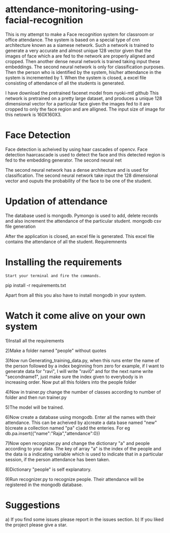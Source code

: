 # attendance-monitoring-using-facial-recognition


This is my attempt to make a Face recognition system for classroom or office attendance. The system is based on a special type of cnn architecture known as a siamese network. Such a network is trained to generate a very accurate and almost unique 128 vector given that the images of face which a are fed to the network are properly aligned and cropped.
Then another dense neural network is trained taking input these embeddings. The second neural network is only for classification purposes. Then the person who is identified by the system, his/her attendance in the system is incremented by 1.
When the system is closed, a excel file consisting of attendance of all the students is generated.



I have download the pretrained facenet model from nyoki-mtl github
This network is pretrained on a pretty large dataset, and produces a unique 128 dimensional vector for a particular face given the images fed to it are cropped to only the face region and are alligned. The input size of image for this netowrk is 160X160X3.

# Face Detection

Face detection is acheived by using haar cascades of opencv. Face detection haarcascade is used to detect the face and this detected region is fed to the embedding generator.
The second neural net

The second neural network has a dense architecture and is used for classification. The second neural network take input the 128 dimensional vector and ouputs the probability of the face to be one of the student.


# Updation of attendance

The database used is mongodb. Pymongo is used to add, delete records and also increment the attendance of the particular student. mongodb
csv file generation

After the application is closed, an excel file is generated. This excel file contains the attendance of all the student.
Requiremnents

# Installing the requirements

    Start your terminal and fire the commands.

pip install -r requirements.txt


Apart from all this you also have to install mongodb in your system.

# Watch it come alive on your own system

1)Install all the requirements

2)Make a folder named "people" without quotes

3)Now run Generating_training_data.py, when this runs enter the name of the person followed by a index beginning from zero for example, if I want to generate data for "ravi", I will write "ravi0" and for the next name write "secondname1", just make sure the index given to everybody is in increasing order. Now put all this folders into the people folder


4)Now in trainer.py change the number of classes according to number of folder and then run trainer.py

5)The model will be trained.

6)Now create a database using mongodb. Enter all the names with their attendance. This can be acheived by
a)create a data base named "new"
b)create a collection named "pa"
c)add the enteries. For eg db.pa.insert({"name":"Raja","attendance":0})


7)Now open recognizer.py and change the dictionary "a" and people according to your data. The key of array "a" is the index of the people and the data is a indicating variable which is used to indicate that in a particular session, if the person attendance has been taken.

8)Dictionary "people" is self explanatory.

9)Run recognizer.py to recognize people. Their attendance will be registered in the mongodb database.

# Suggestions
a) If you find some issues please report in the issues section.
b) If you liked the project please give a star. 
